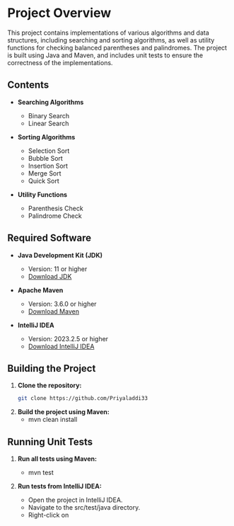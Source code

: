 # Project Overview

This project contains implementations of various algorithms and data structures, including searching and sorting algorithms, as well as utility functions for checking balanced parentheses and palindromes. The project is built using Java and Maven, and includes unit tests to ensure the correctness of the implementations.

## Contents

- **Searching Algorithms**
  - Binary Search
  - Linear Search

- **Sorting Algorithms**
  - Selection Sort
  - Bubble Sort
  - Insertion Sort
  - Merge Sort
  - Quick Sort

- **Utility Functions**
  - Parenthesis Check
  - Palindrome Check

## Required Software

- **Java Development Kit (JDK)**
  - Version: 11 or higher
  - [Download JDK](https://www.oracle.com/java/technologies/javase-downloads.html)

- **Apache Maven**
  - Version: 3.6.0 or higher
  - [Download Maven](https://maven.apache.org/download.cgi)

- **IntelliJ IDEA**
  - Version: 2023.2.5 or higher
  - [Download IntelliJ IDEA](https://www.jetbrains.com/idea/download/)

## Building the Project

1. **Clone the repository:**
   ```sh
   git clone https://github.com/Priyaladdi33

2. **Build the project using Maven:**
   - mvn clean install
## Running Unit Tests

1. **Run all tests using Maven:**
    - mvn test

2. **Run tests from IntelliJ IDEA:**
    - Open the project in IntelliJ IDEA.
    - Navigate to the src/test/java directory.
    - Right-click on